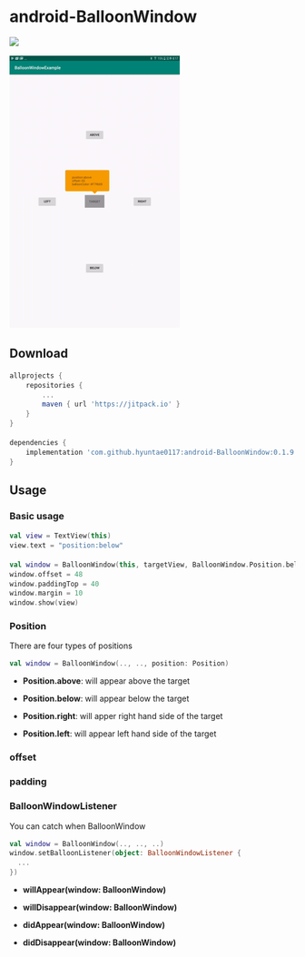 # android-BalloonWindow

[![](https://jitpack.io/v/hyuntae0117/android-BalloonWindow.svg)](https://jitpack.io/#hyuntae0117/android-BalloonWindow)

<img src="screenshots/demo.gif" alt="drawing" width="300"/>

## Download

```gradle
allprojects {
    repositories {
        ...
        maven { url 'https://jitpack.io' }
    }
}

dependencies {
    implementation 'com.github.hyuntae0117:android-BalloonWindow:0.1.9'
}
```

## Usage

### Basic usage
```kotlin
val view = TextView(this)
view.text = "position:below"

val window = BalloonWindow(this, targetView, BalloonWindow.Position.below)
window.offset = 48
window.paddingTop = 40
window.margin = 10
window.show(view)
```

### Position
There are four types of positions
```kotlin
val window = BalloonWindow(.., .., position: Position)
```

- **Position.above**: will appear above the target

- **Position.below**: will appear below the target

- **Position.right**: will apper right hand side of the target

- **Position.left**: will appear left hand side of the target

### offset

### padding

### BalloonWindowListener
You can catch when BalloonWindow
```kotlin
val window = BalloonWindow(.., .., ..)
window.setBalloonListener(object: BalloonWindowListener {
  ...
})
```
- **willAppear(window: BalloonWindow)**

- **willDisappear(window: BalloonWindow)**

- **didAppear(window: BalloonWindow)**

- **didDisappear(window: BalloonWindow)**

